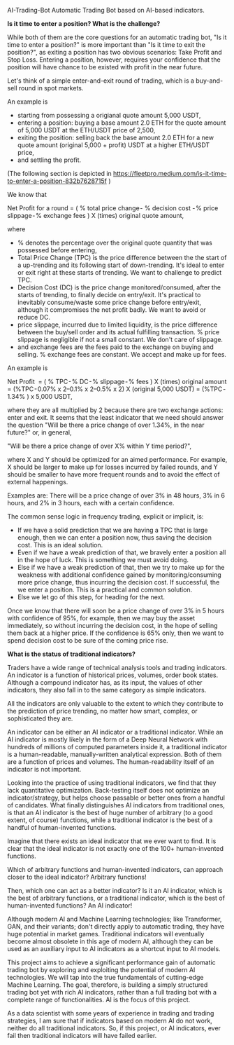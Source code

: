 AI-Trading-Bot
Automatic Trading Bot based on AI-based indicators.

**Is it time to enter a position? What is the challenge?**

While both of them are the core questions for an automatic trading bot, "Is it time to enter a position?" is more important than "Is it time to exit the position?", as exiting a position has two obvious scenarios: Take Profit and Stop Loss. Entering a position, however, requires your confidence that the position will have chance to be existed with profit in the near future.

Let's think of a simple enter-and-exit round of trading, which is a buy-and-sell round in spot markets. 

An example is 
- starting from possessing a origianal quote amount 5,000 USDT, 
- entering a position: buying a base amount 2.0 ETH for the quote amount of 5,000 USDT at the ETH/USDT price of 2,500,
- exiting the position: selling back the base amount 2.0 ETH for a new quote amount (original 5,000 + profit) USDT at a higher ETH/USDT price,
- and settling the profit.

(The following section is depicted in https://fleetpro.medium.com/is-it-time-to-enter-a-position-832b7628715f )

We know that

Net Profit for a round 
= ( % total price change - % decision cost - % price slippage - % exchange fees ) 
   X (times) original quote amount,

where 
- % denotes the percentage over the original quote quantity that was possessed before entering,
- Total Price Change (TPC) is the price difference between the the start of a up-trending and its following start of down-trending. It's ideal to enter or exit right at these starts of trending. We want to challenge to predict TPC.
- Decision Cost (DC) is the price change monitored/consumed, after the starts of trending, to finally decide on entry/exit. It's practical to inevitably consume/waste some price change before entry/exit, although it compromises the net profit badly. We want to avoid or reduce DC.
- price slippage, incurred due to limited liquidity, is the price difference between the buy/sell order and its actual fulfilling transaction. % price slippage is negligible  if not a small constant. We don't care of slippage.
- and exchange fees are the fees paid to the exchange on buying and selling. % exchange fees are constant. We accept and make up for fees.

An example is

Net Profit 
= ( % TPC - % DC - % slippage - % fees ) X (times) original amount
= (%TPC - 0.07% x 2–0.1% x 2–0.5% x 2) X (original 5,000 USDT) = (%TPC - 1.34% ) x 5,000 USDT,

where they are all multiplied by 2 because there are two exchange actions: enter and exit.
It seems that the least indicator that we need should answer the question "Will be there a price change of over 1.34%, in the near future?" or, in general,

"Will be there a price change of over X% within Y time period?",

where X and Y should be optimized for an aimed performance. For example, X should be larger to make up for losses incurred by failed rounds, and Y should be smaller to have more frequent rounds and to avoid the effect of external happenings.

Examples are: There will be a price change of over 3% in 48 hours, 3% in 6 hours, and 2% in 3 hours, each with a certain confidence.

The common sense logic in frequency trading, explicit or implicit, is:

- If we have a solid prediction that we are having a TPC that is large enough, then we can enter a position now, thus saving the decision cost. This is an ideal solution.
- Even if we have a weak prediction of that, we bravely enter a position all in the hope of luck. This is something we must avoid doing.
- Else if we have a weak prediction of that, then we try to make up for the weakness with additional confidence gained by monitoring/consuming more price change, thus incurring the decision cost. If successful, the we enter a position. This is a practical and common solution.
- Else we let go of this step, for heading for the next.

Once we know that there will soon be a price change of over 3% in 5 hours with confidence of 95%, for example, then we may buy the asset immediately, so without incurring the decision cost, in the hope of selling them back at a higher price. If the confidence is 65% only, then we want to spend decision cost to be sure of the coming price rise.

**What is the status of traditional indicators?**

Traders have a wide range of technical analysis tools and trading indicators. An indicator is a function of historical prices, volumes, order book states. Although a compound indicator has, as its input, the values of other indicators, they also fall in to the same category as simple indicators.

All the indicators are only valuable to the extent to which they contribute to the prediction of price trending, no matter how smart, complex, or sophisticated they are.

An indicator can be either an AI indicator or a traditional indicator. While an AI indicator is mostly likely in the form of a Deep Neural Network with hundreds of millions of computed parameters inside it, a traditional indicator is a human-readable, manually-written analytical expression. Both of them are a function of prices and volumes. The human-readability itself of an indicator is not important.

Looking into the practice of using traditional indicators, we find that they lack quantitative optimization. Back-testing itself does not optimize an indicator/strategy, but helps choose passable or better ones from a handful of candidates. What finally distinguishes AI indicators from traditional ones, is that an AI indicator is the best of huge number of arbitrary (to a good extent, of course) functions, while a traditional indicator is the best of a handful of human-invented functions.

Imagine that there exists an ideal indicator that we ever want to find. It is clear that the ideal indicator is not exactly one of the 100+ human-invented functions. 

Which of arbitrary functions and human-invented indicators, can approach closer to the ideal indicator? Arbitrary functions! 

Then, which one can act as a better indicator? Is it an AI indicator, which is the best of arbitrary functions, or a traditional indicator, which is the best of human-invented functions? An AI indicator!

Although modern AI and Machine Learning technologies; like Transformer, GAN, and their variants; don't directly apply to automatic trading, they have huge potential in market games. Traditional indicators will eventually become almost obsolete in this age of modern AI, although they can be used as an auxiliary input to AI indicators as a shortcut input to AI models.

This project aims to achieve a significant performance gain of automatic trading bot by exploring and exploiting the potential of modern AI technologies. We will tap into the true fundamentals of cutting-edge Machine Learning. The goal, therefore, is building a simply structured trading bot yet with rich AI indicators, rather than a full trading bot with a complete range of functionalities. AI is the focus of this project.

As a data scientist with some years of experience in trading and trading strategies, I am sure that if indicators based on modern AI do not work, neither do all traditional indicators. So, if this project, or AI indicators, ever fail then traditional indicators will have failed earlier.
